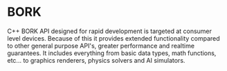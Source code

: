 # BORK

C++ BORK API designed for rapid development is targeted at consumer level devices. Because of this it provides extended functionality compared to other general purpose API's, greater performance and realtime guarantees. It includes everything from basic data types, math functions, etc... to graphics renderers, physics solvers and AI simulators.
